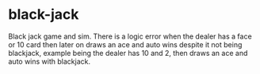# black-jack
Black jack game and sim. There is a logic error when the dealer has a face or 10 card then later on draws an ace and auto wins despite it not being blackjack, example being the dealer has 10 and 2, then draws an ace and auto wins with blackjack.
